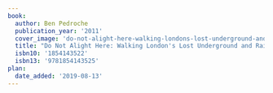 ```yaml
---
book:
  author: Ben Pedroche
  publication_year: '2011'
  cover_image: 'do-not-alight-here-walking-londons-lost-underground-and-railway-stations.jpg'
  title: "Do Not Alight Here: Walking London's Lost Underground and Railway Stations"
  isbn10: '1854143522'
  isbn13: '9781854143525'
plan:
  date_added: '2019-08-13'
---
```


